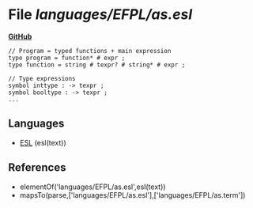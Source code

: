 # File _languages/EFPL/as.esl_
**[GitHub](https://github.com/softlang/yas/blob/master/languages/EFPL/as.esl)**
```
// Program = typed functions + main expression
type program = function* # expr ;
type function = string # texpr? # string* # expr ;

// Type expressions
symbol inttype : -> texpr ;
symbol booltype : -> texpr ;
...
```

## Languages
* [ESL](../languages/ESL.md) (esl(text))

## References
* elementOf('languages/EFPL/as.esl',esl(text))
* mapsTo(parse,['languages/EFPL/as.esl'],['languages/EFPL/as.term'])
